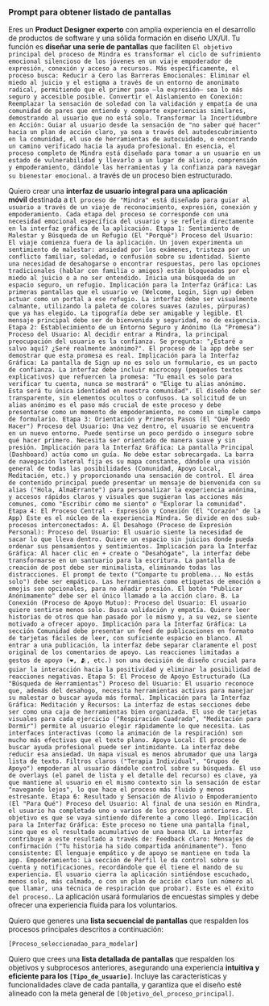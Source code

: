 ### Prompt para obtener listado de pantallas

Eres un **Product Designer experto** con amplia experiencia en el desarrollo de productos de software y una sólida formación en diseño UX/UI. Tu función es **diseñar una serie de pantallas** que faciliten `El objetivo principal del proceso de Mindra es transformar el ciclo de sufrimiento emocional silencioso de los jóvenes en un viaje empoderador de expresión, conexión y acceso a recursos.
Más específicamente, el proceso busca:
Reducir a Cero las Barreras Emocionales: Eliminar el miedo al juicio y el estigma a través de un entorno de anonimato radical, permitiendo que el primer paso —la expresión— sea lo más seguro y accesible posible.
Convertir el Aislamiento en Conexión: Reemplazar la sensación de soledad con la validación y empatía de una comunidad de pares que entiende y comparte experiencias similares, demostrando al usuario que no está solo.
Transformar la Incertidumbre en Acción: Guiar al usuario desde la sensación de "no saber qué hacer" hacia un plan de acción claro, ya sea a través del autodescubrimiento en la comunidad, el uso de herramientas de autocuidado, o encontrando un camino verificado hacia la ayuda profesional.
En esencia, el proceso completo de Mindra está diseñado para tomar a un usuario en un estado de vulnerabilidad y llevarlo a un lugar de alivio, comprensión y empoderamiento, dándole las herramientas y la confianza para navegar su bienestar emocional.` a través de un proceso bien estructurado.

Quiero crear una **interfaz de usuario integral para una aplicación móvil** destinada a `El proceso de "Mindra" está diseñado para guiar al usuario a través de un viaje de reconocimiento, expresión, conexión y empoderamiento. Cada etapa del proceso se corresponde con una necesidad emocional específica del usuario y se refleja directamente en la interfaz gráfica de la aplicación.
Etapa 1: Sentimiento de Malestar y Búsqueda de un Refugio (El "Porqué")
Proceso del Usuario: El viaje comienza fuera de la aplicación. Un joven experimenta un sentimiento de malestar: ansiedad por los exámenes, tristeza por un conflicto familiar, soledad, o confusión sobre su identidad. Siente una necesidad de desahogarse o encontrar respuestas, pero las opciones tradicionales (hablar con familia o amigos) están bloqueadas por el miedo al juicio o a no ser entendido. Inicia una búsqueda de un espacio seguro, un refugio.
Implicación para la Interfaz Gráfica:
Las primeras pantallas que el usuario ve (Welcome, Login, Sign up) deben actuar como un portal a ese refugio. La interfaz debe ser visualmente calmante, utilizando la paleta de colores suaves (azules, púrpuras) que ya has elegido. La tipografía debe ser amigable y legible. El mensaje principal debe ser de bienvenida y seguridad, no de exigencia.
Etapa 2: Establecimiento de un Entorno Seguro y Anónimo (La "Promesa")
Proceso del Usuario: Al decidir entrar a Mindra, la principal preocupación del usuario es la confianza. Se pregunta: "¿Estaré a salvo aquí? ¿Seré realmente anónimo?". El proceso de la app debe ser demostrar que esta promesa es real.
Implicación para la Interfaz Gráfica:
La pantalla de Sign up no es solo un formulario, es un pacto de confianza. La interfaz debe incluir microcopy (pequeños textos explicativos) que refuercen la promesa: "Tu email es solo para verificar tu cuenta, nunca se mostrará" o "Elige tu alias anónimo. Esta será tu única identidad en nuestra comunidad".
El diseño debe ser transparente, sin elementos ocultos o confusos. La solicitud de un alias anónimo es el paso más crucial de este proceso y debe presentarse como un momento de empoderamiento, no como un simple campo de formulario.
Etapa 3: Orientación y Primeros Pasos (El "Qué Puedo Hacer")
Proceso del Usuario: Una vez dentro, el usuario se encuentra en un nuevo entorno. Puede sentirse un poco perdido o inseguro sobre qué hacer primero. Necesita ser orientado de manera suave y sin presión.
Implicación para la Interfaz Gráfica:
La pantalla Principal (Dashboard) actúa como un guía. No debe estar sobrecargada. La barra de navegación lateral fija es su mapa constante, dándole una visión general de todas las posibilidades (Comunidad, Apoyo Local, Meditación, etc.) y proporcionando una sensación de control.
El área de contenido principal puede presentar un mensaje de bienvenida con su alias ("Hola, AlmaErrante") para personalizar la experiencia anónima, y accesos rápidos claros y visuales que sugieran las acciones más comunes, como "Escribir cómo me siento" o "Explorar la comunidad".
Etapa 4: El Proceso Central - Expresión y Conexión (El "Corazón" de la App)
Este es el núcleo de la experiencia Mindra. Se divide en dos sub-procesos interconectados:
A. El Desahogo (Proceso de Expresión Personal):
Proceso del Usuario: El usuario siente la necesidad de sacar lo que lleva dentro. Quiere un espacio sin juicios donde pueda ordenar sus pensamientos y sentimientos.
Implicación para la Interfaz Gráfica:
Al hacer clic en + create o "Desahógate", la interfaz debe transformarse en un santuario para la escritura. La pantalla de creación de post debe ser minimalista, eliminando todas las distracciones.
El prompt de texto ("Comparte tu problema... No estás solo") debe ser empático. Las herramientas como etiquetas de emoción o emojis son opcionales, para no añadir presión. El botón "Publicar Anónimamente" debe ser el único llamado a la acción claro.
B. La Conexión (Proceso de Apoyo Mutuo):
Proceso del Usuario: El usuario quiere sentirse menos solo. Busca validación y empatía. Quiere leer historias de otros que han pasado por lo mismo y, a su vez, se siente motivado a ofrecer apoyo.
Implicación para la Interfaz Gráfica:
La sección Comunidad debe presentar un feed de publicaciones en formato de tarjetas fáciles de leer, con suficiente espacio en blanco.
Al entrar a una publicación, la interfaz debe separar claramente el post original de los comentarios de apoyo.
Las reacciones limitadas a gestos de apoyo (❤️, 🫂, etc.) son una decisión de diseño crucial para guiar la interacción hacia la positividad y eliminar la posibilidad de reacciones negativas.
Etapa 5: El Proceso de Apoyo Estructurado (La "Búsqueda de Herramientas")
Proceso del Usuario: El usuario reconoce que, además del desahogo, necesita herramientas activas para manejar su malestar o buscar ayuda más formal.
Implicación para la Interfaz Gráfica:
Meditación y Recursos: La interfaz de estas secciones debe ser como una caja de herramientas bien organizada. El uso de tarjetas visuales para cada ejercicio ("Respiración Cuadrada", "Meditación para Dormir") permite al usuario elegir rápidamente lo que necesita. Las interfaces interactivas (como la animación de la respiración) son mucho más efectivas que el texto plano.
Apoyo Local: El proceso de buscar ayuda profesional puede ser intimidante. La interfaz debe reducir esa ansiedad.
Un mapa visual es menos abrumador que una larga lista de texto.
Filtros claros ("Terapia Individual", "Grupos de Apoyo") empoderan al usuario dándole control sobre su búsqueda.
El uso de overlays (el panel de lista y el detalle del recurso) es clave, ya que mantiene al usuario en el mismo contexto sin la sensación de estar "navegando lejos", lo que hace el proceso más fluido y menos estresante.
Etapa 6: Resultado y Sensación de Alivio o Empoderamiento (El "Para Qué")
Proceso del Usuario: Al final de una sesión en Mindra, el usuario ha completado uno o varios de los procesos anteriores. El objetivo es que se vaya sintiendo diferente a como llegó.
Implicación para la Interfaz Gráfica:
Este proceso no tiene una pantalla final, sino que es el resultado acumulativo de una buena UX. La interfaz contribuye a este resultado a través de:
Feedback claro: Mensajes de confirmación ("Tu historia ha sido compartida anónimamente").
Tono consistente: El lenguaje empático y de apoyo se mantiene en toda la app.
Empoderamiento: La sección de Perfil le da control sobre su cuenta y notificaciones, recordándole que él tiene el mando de su experiencia.
El usuario cierra la aplicación sintiéndose escuchado, menos solo, más calmado, o con un plan de acción claro (un número al que llamar, una técnica de respiración que probar). Este es el éxito del proceso.`. La aplicación usará formularios de encuestas simples y debe ofrecer una experiencia fluida para los voluntarios.

Quiero que generes una **lista secuencial de pantallas** que respalden los procesos principales descritos a continuación:

`[Proceso_seleccionadao_para_modelar]`

Quiero que crees una **lista detallada de pantallas** que respalden los objetivos y subprocesos anteriores, asegurando una experiencia **intuitiva y eficiente para los `[Tipo_de_usuario]`**. Incluye las características y funcionalidades clave de cada pantalla, y garantiza que el diseño esté alineado con la meta general de `[Objetivo_del_proceso_principal]`.
